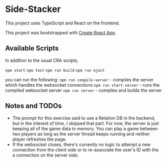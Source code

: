 # Side-Stacker

This project uses TypeScript and React on the frontend.

This project was bootstrapped with [Create React App](https://github.com/facebook/create-react-app).

## Available Scripts
In addition to the usual CRA scripts,

`npm start`
`npm test`
`npm run build`
`npm run eject`

you can run the following:
`npm run compile-server` - compiles the server which handles the websocket connections
`npm run start-server` - runs the compiled websocket server
`npm run server` - compiles and builds the server

## Notes and TODOs
- The prompt for this exercise said to use a Relation DB in the backend, but in the interest of time, I skipped that part. For now, the server is just keeping all of the game data in memory. You can play a game between two players as long as the server thread keeps running and neither player refreshes the page.
- If the websocket closes, there's currently no logic to attempt a new connection from the client side or to re-associate the user's ID with the a connection on the server side.
